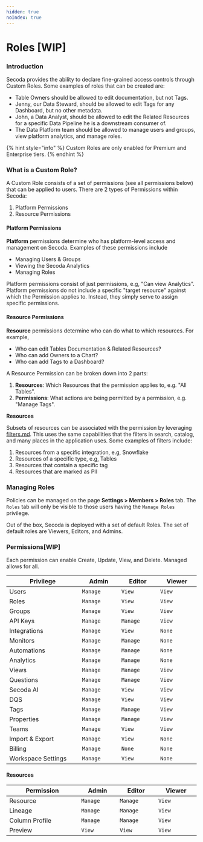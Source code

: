 ```yaml
---
hidden: true
noIndex: true
---
```


# Roles \[WIP]

### Introduction[​](https://datahubproject.io/docs/authorization/policies#introduction) <a href="#introduction" id="introduction"></a>

Secoda provides the ability to declare fine-grained access controls through Custom Roles. Some examples of roles that can be created are:

* Table Owners should be allowed to edit documentation, but not Tags.
* Jenny, our Data Steward, should be allowed to edit Tags for any Dashboard, but no other metadata.
* John, a Data Analyst, should be allowed to edit the Related Resources for a specific Data Pipeline he is a downstream consumer of.
* The Data Platform team should be allowed to manage users and groups, view platform analytics, and manage roles.

{% hint style="info" %}
Custom Roles are only enabled for Premium and Enterprise tiers.
{% endhint %}

### What is a Custom Role?[​](https://datahubproject.io/docs/authorization/policies#what-is-a-policy) <a href="#what-is-a-policy" id="what-is-a-policy"></a>

A Custom Role consists of a set of permissions (see all permissions below) that can be applied to users. There are 2 types of Permissions within Secoda:

1. Platform Permissions
2. Resource Permissions

#### Platform Permissions[​](https://datahubproject.io/docs/authorization/policies#platform-policies) <a href="#platform-policies" id="platform-policies"></a>

**Platform** permissions determine who has platform-level access and management on Secoda. Examples of these permissions include

* Managing Users & Groups
* Viewing the Secoda Analytics
* Managing Roles&#x20;

Platform permissions consist of just permissions, e.g, "Can view Analytics". Platform permissions do not include a specific "target resource" against which the Permission applies to. Instead, they simply serve to assign specific permissions.

#### Resource Permissions[​](https://datahubproject.io/docs/authorization/policies#metadata-policies) <a href="#metadata-policies" id="metadata-policies"></a>

**Resource** permissions determine who can do what to which resources. For example,

* Who can edit Tables Documentation & Related Resources?
* Who can add Owners to a Chart?
* Who can add Tags to a Dashboard?

A Resource Permission can be broken down into 2 parts:

1. **Resources**: Which Resources that the permission applies to, e.g. "All Tables".
2. **Permissions**: What actions are being permitted by a permission, e.g. "Manage Tags".

**Resources**[**​**](https://datahubproject.io/docs/authorization/policies#resources)

Subsets of resources can be associated with the permission by leveraging [filters.md](filters.md "mention"). This uses the same capabilities that the filters in search, catalog, and many places in the application uses. Some examples of filters include:

1. Resources from a specific integration, e.g, Snowflake
2. Resources of a specific type, e.g, Tables
3. Resources that contain a specific tag
4. Resources that are marked as PII

### Managing Roles[​](https://datahubproject.io/docs/authorization/policies#managing-policies) <a href="#managing-policies" id="managing-policies"></a>

Policies can be managed on the page **Settings > Members > Roles** tab. The `Roles` tab will only be visible to those users having the `Manage Roles` privilege.

Out of the box, Secoda is deployed with a set of default Roles. The set of default roles are Viewers, Editors, and Admins.

### Permissions[​](https://datahubproject.io/docs/authorization/policies#reference) \[WIP] <a href="#reference" id="reference"></a>

Each permission can enable Create, Update, View, and Delete. Managed allows for all.

<table><thead><tr><th width="222">Privilege</th><th width="109">Admin</th><th width="108">Editor</th><th width="107">Viewer</th></tr></thead><tbody><tr><td>Users</td><td><code>Manage</code></td><td><code>View</code></td><td><code>View</code></td></tr><tr><td>Roles</td><td><code>Manage</code></td><td><code>View</code></td><td><code>View</code></td></tr><tr><td>Groups</td><td><code>Manage</code></td><td><code>View</code></td><td><code>View</code></td></tr><tr><td>API Keys</td><td><code>Manage</code></td><td><code>Manage</code></td><td><code>View</code></td></tr><tr><td>Integrations</td><td><code>Manage</code></td><td><code>View</code></td><td><code>None</code></td></tr><tr><td>Monitors</td><td><code>Manage</code></td><td><code>Manage</code></td><td><code>None</code></td></tr><tr><td>Automations</td><td><code>Manage</code></td><td><code>Manage</code></td><td><code>None</code></td></tr><tr><td>Analytics</td><td><code>Manage</code></td><td><code>Manage</code></td><td><code>None</code></td></tr><tr><td>Views</td><td><code>Manage</code></td><td><code>Manage</code></td><td><code>View</code></td></tr><tr><td>Questions</td><td><code>Manage</code></td><td><code>Manage</code></td><td><code>View</code></td></tr><tr><td>Secoda AI</td><td><code>Manage</code></td><td><code>View</code></td><td><code>View</code></td></tr><tr><td>DQS</td><td><code>Manage</code></td><td><code>View</code></td><td><code>View</code></td></tr><tr><td>Tags</td><td><code>Manage</code></td><td><code>Manage</code></td><td><code>View</code></td></tr><tr><td>Properties</td><td><code>Manage</code></td><td><code>Manage</code></td><td><code>View</code></td></tr><tr><td>Teams</td><td><code>Manage</code></td><td><code>View</code></td><td><code>View</code></td></tr><tr><td>Import &#x26; Export</td><td><code>Manage</code></td><td><code>View</code></td><td><code>None</code></td></tr><tr><td>Billing</td><td><code>Manage</code></td><td><code>None</code></td><td><code>None</code></td></tr><tr><td>Workspace Settings</td><td><code>Manage</code></td><td><code>View</code></td><td><code>None</code></td></tr></tbody></table>

#### **Resources**

<table><thead><tr><th width="226">Permission</th><th width="107">Admin</th><th width="108">Editor</th><th width="116">Viewer</th></tr></thead><tbody><tr><td>Resource</td><td><code>Manage</code></td><td><code>Manage</code></td><td><code>View</code></td></tr><tr><td>Lineage</td><td><code>Manage</code></td><td><code>Manage</code></td><td><code>View</code></td></tr><tr><td>Column Profile</td><td><code>Manage</code></td><td><code>Manage</code></td><td><code>View</code></td></tr><tr><td>Preview</td><td><code>View</code></td><td><code>View</code></td><td><code>View</code></td></tr></tbody></table>

